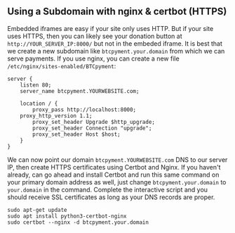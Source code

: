 ## Using a Subdomain with nginx & certbot (HTTPS)
Embedded iframes are easy if your site only uses HTTP. But if your site uses HTTPS, then you can likely see your donation button at `http://YOUR_SERVER_IP:8000/` but not in the embeded iframe. It is best that we create a new subdomain like `btcpyment.your.domain` from which we can serve payments. If you use nginx, you can create a new file `/etc/nginx/sites-enabled/BTCpyment`:
```
server {
    listen 80;
    server_name btcpyment.YOURWEBSITE.com;

    location / {
        proxy_pass http://localhost:8000;
	proxy_http_version 1.1;
        proxy_set_header Upgrade $http_upgrade;
        proxy_set_header Connection "upgrade";
        proxy_set_header Host $host;
    }
}
```
We can now point our domain `btcpyment.YOURWEBSITE.com` DNS to our server IP, then create HTTPS certificates using Certbot and Nginx. If you haven't already, can go ahead and install Certbot and run this same command on your primary domain address as well, just change `btcpyment.your.domain` to `your.domain` in the command.
Complete the interactive script and you should receive SSL certificates as long as your DNS records are proper.
```
sudo apt-get update
sudo apt install python3-certbot-nginx
sudo certbot --nginx -d btcpyment.your.domain
```

